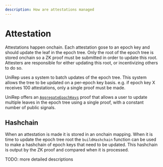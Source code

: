 ```yaml
---
description: How are attestations managed
---
```


# Attestation

Attestations happen onchain. Each attestation gose to an epoch key and should update the leaf in the epoch tree. Only the root of the epoch tree is stored onchain so a ZK proof must be submitted in order to update this root. Attesters are responsible for either updating this root, or incentivizing others to do so.

UniRep uses a system to batch updates of the epoch tree. This system allows the tree to be updated on a per-epoch key basis. e.g. if epoch key X receives 100 attestations, only a single proof must be made.

UniRep offers an [`AggregateEpochKeys`](../circuits-api/circuits#aggregate-epoch-keys-proof) proof that allows a user to update multiple leaves in the epoch tree using a single proof, with a constant number of public signals.

## Hashchain

When an attestation is made it is stored in an onchain mapping. When it is time to update the epoch tree root the `buildHashchain` function can be used to make a hashchain of epoch keys that need to be updated. This hashchain is output by the ZK proof and compared when it is processed.

TODO: more detailed descriptions
